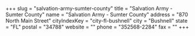+++
slug = "salvation-army-sumter-county"
title = "Salvation Army - Sumter County"
name = "Salvation Army - Sumter County"
address = "870 North Main Street"
cityIndexKey = "city-fl-bushnell"
city = "Bushnell"
state = "FL"
postal = "34788"
website = ""
phone = "352568-2284"
fax = ""
+++
